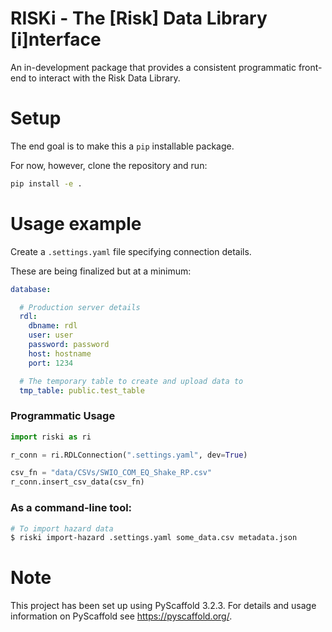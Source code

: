 # RISKi - The [Risk] Data Library [i]nterface

An in-development package that provides a consistent programmatic front-end to interact with the Risk Data Library.


# Setup

The end goal is to make this a `pip` installable package.

For now, however, clone the repository and run:

```bash
pip install -e .
```

# Usage example

Create a `.settings.yaml` file specifying connection details.

These are being finalized but at a minimum:

```yaml
database:

  # Production server details
  rdl:
    dbname: rdl
    user: user
    password: password
    host: hostname
    port: 1234

  # The temporary table to create and upload data to 
  tmp_table: public.test_table
```

### Programmatic Usage

```python
import riski as ri

r_conn = ri.RDLConnection(".settings.yaml", dev=True)

csv_fn = "data/CSVs/SWIO_COM_EQ_Shake_RP.csv"
r_conn.insert_csv_data(csv_fn)
```


### As a command-line tool:

```bash
# To import hazard data
$ riski import-hazard .settings.yaml some_data.csv metadata.json
```



# Note

This project has been set up using PyScaffold 3.2.3. For details and usage
information on PyScaffold see https://pyscaffold.org/.
